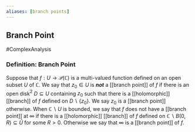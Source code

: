 ```yaml
---
aliases: [branch points]
---
```

## Branch Point
#ComplexAnalysis 

### Definition: Branch Point
Suppose that $f: U \rightarrow \mathcal{P}(\mathbb{C})$ is a multi-valued function defined on an open subset $U$ of $\mathbb{C}$. We say that $z_{0} \in U$ is ***not*** a [[branch point]] of $f$ if there is an open disk$^2$ $D \subseteq U$ containing $z_{0}$ such that there is a [[holomorphic]] [[branch]] of $f$ defined on $D \backslash\left\{z_{0}\right\}$. We say $z_{0}$ is a [[branch point]] otherwise. When $\mathbb{C} \backslash U$ is bounded, we say that $f$ does not have a [[branch point]] at $\infty$ if there is a [[holomorphic]] [[branch]] of $f$ defined on $\mathbb{C} \backslash B(0, R) \subseteq \bar{U}$ for some $R>0$. Otherwise we say that $\infty$ is a [[branch point]] of $f$.
